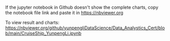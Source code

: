 If the jupyter notebook in Github doesn't show the complete charts, copy the notebook file link and paste it in https://nbviewer.org

To view result and charts: https://nbviewer.org/github/yunpengliDataScience/Data_Analystics_Cert/blob/main/CruiseShip_YunpengLi.ipynb
